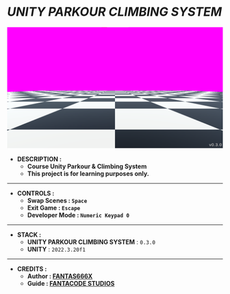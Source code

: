 # _UNITY PARKOUR CLIMBING SYSTEM_

![THUMBNAIL](Resources/Img/Thumbnail.png)

- **DESCRIPTION :**
  - **Course Unity Parkour & Climbing System**
  - **This project is for learning purposes only.**

---

- **CONTROLS :**
  - **Swap Scenes : `Space`**
  - **Exit Game : `Escape`**
  - **Developer Mode : `Numeric Keypad 0`**

---

- **STACK :**
  - **UNITY PARKOUR CLIMBING SYSTEM** : `0.3.0`
  - **UNITY** : `2022.3.20f1`

---

- **CREDITS :**
  - **Author : [FANTAS666X](https://github.com/FANTAS666IXI)**
  - **Guide : [FANTACODE STUDIOS](https://www.udemy.com/user/fantacode-studios)**
